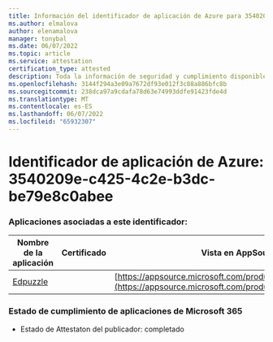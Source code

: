 ```yaml
---
title: Información del identificador de aplicación de Azure para 3540209e-c425-4c2e-b3dc-be79e8c0abee
ms.author: elmalova
author: elenamalova
manager: tonybal
ms.date: 06/07/2022
ms.topic: article
ms.service: attestation
certification_type: attested
description: Toda la información de seguridad y cumplimiento disponible para 3540209e-c425-4c2e-b3dc-be79e8c0abee.
ms.openlocfilehash: 3144f294a3e09a7672df93e012f3c88a886bfc8b
ms.sourcegitcommit: 238dca97a9cdafa78d63e74993ddfe91423fde4d
ms.translationtype: MT
ms.contentlocale: es-ES
ms.lasthandoff: 06/07/2022
ms.locfileid: "65932307"
---
```

# <a name="azure-app-id-3540209e-c425-4c2e-b3dc-be79e8c0abee"></a>Identificador de aplicación de Azure: 3540209e-c425-4c2e-b3dc-be79e8c0abee


### <a name="apps-associated-with-this-id"></a>Aplicaciones asociadas a este identificador:
| **Nombre de la aplicación** | **Certificado** | **Vista en AppSource** |
|--------------|---------------|-----------------------|
| [Edpuzzle](../forward/WA200003736.md) |  | [https://appsource.microsoft.com/product/office/WA200003736](https://appsource.microsoft.com/product/office/WA200003736) |

### <a name="microsoft-365-app-compliance-status"></a>Estado de cumplimiento de aplicaciones de Microsoft 365
- Estado de Attestaton del publicador: completado
